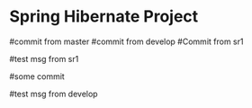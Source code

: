 # Spring Hibernate Project
#commit from master
#commit from develop
#Commit from sr1 

#test msg from sr1

#some commit


#test msg from develop


